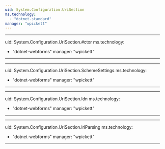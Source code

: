 ```yaml
---
uid: System.Configuration.UriSection
ms.technology: 
  - "dotnet-standard"
manager: "wpickett"
---
```


---
uid: System.Configuration.UriSection.#ctor
ms.technology: 
  - "dotnet-webforms"
manager: "wpickett"
---

---
uid: System.Configuration.UriSection.SchemeSettings
ms.technology: 
  - "dotnet-webforms"
manager: "wpickett"
---

---
uid: System.Configuration.UriSection.Idn
ms.technology: 
  - "dotnet-webforms"
manager: "wpickett"
---

---
uid: System.Configuration.UriSection.IriParsing
ms.technology: 
  - "dotnet-webforms"
manager: "wpickett"
---
